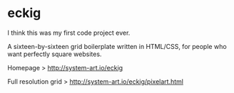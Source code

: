 eckig
=====
I think this was my first code project ever. 

A sixteen-by-sixteen grid boilerplate written in HTML/CSS, for people who want perfectly square websites.

Homepage > http://system-art.io/eckig

Full resolution grid > http://system-art.io/eckig/pixelart.html


